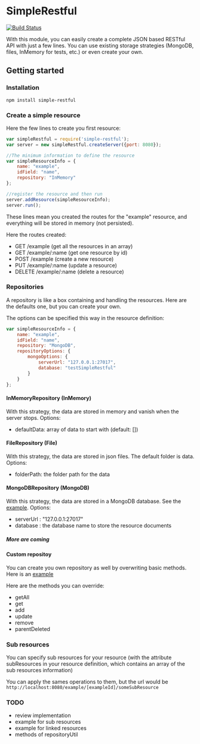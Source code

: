 # SimpleRestful

[![Build Status](https://travis-ci.org/epayet/SimpleRestJS.svg?branch=v2)](https://travis-ci.org/epayet/SimpleRestJS)

With this module, you can easily create a complete JSON based RESTful API with just a few lines.
You can use existing storage strategies (MongoDB, files, InMemory for tests, etc.) or even create your own.

## Getting started

### Installation

`npm install simple-restful`

### Create a simple resource

Here the few lines to create you first resource:

```javascript
var simpleRestful = require('simple-restful');
var server = new simpleRestful.createServer({port: 8080});

//The minimum information to define the resource
var simpleResourceInfo = {
    name: "example",
    idField: "name",
    repository: "InMemory"
};

//register the resource and then run
server.addResource(simpleResourceInfo);
server.run();
```

These lines mean you created the routes for the "example" resource, and everything will be stored in memory (not persisted).

Here the routes created:

* GET       /example            (get all the resources in an array)
* GET       /example/:name      (get one resource by id)
* POST      /example            (create a new resource)
* PUT       /example/:name      (update a resource)
* DELETE    /example/:name      (delete a resource)

### Repositories

A repository is like a box containing and handling the resources. Here are the defaults one, but you can create your own.

The options can be specified this way in the resource definition:

```javascript
var simpleResourceInfo = {
    name: "example",
    idField: "name",
    repository: "MongoDB",
    repositoryOptions: {
        mongoOptions: {
            serverUrl: "127.0.0.1:27017",
            database: "testSimpleRestful"
        }
    }
};
```

#### InMemoryRepository (InMemory)

With this strategy, the data are stored in memory and vanish when the server stops. Options:

* defaultData: array of data to start with (default: [])

#### FileRepository (File)

With this strategy, the data are stored in json files. The default folder is data. Options:

* folderPath: the folder path for the data

#### MongoDBRepository (MongoDB)

With this strategy, the data are stored in a MongoDB database. See the 
[example](https://github.com/epayet/SimpleRestJS/blob/master/examples/mongoDB.js). Options:

* serverUrl : "127.0.0.1:27017"
* database : the database name to store the resource documents

##### More are coming

#### Custom repositoy
 
You can create you own repository as well by overwriting basic methods. Here is an 
[example](https://github.com/epayet/SimpleRestJS/blob/master/examples/customRepository.js)

Here are the methods you can override:

* getAll
* get
* add
* update
* remove
* parentDeleted

### Sub resources

You can specify sub resources for your resource (with the attribute subResources in your resource definition,
which contains an array of the sub resources information)

You can apply the sames operations to them, but the url would be `http://localhost:8080/example/[exampleId]/someSubResource`

### TODO

* review implementation
* example for sub resources
* example for linked resources
* methods of repositoryUtil
